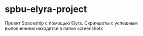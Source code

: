 # spbu-elyra-project

Проект Spaceship с помощью Elyra. Скриншоты с успешным выполнением находятся в папке screenshots
